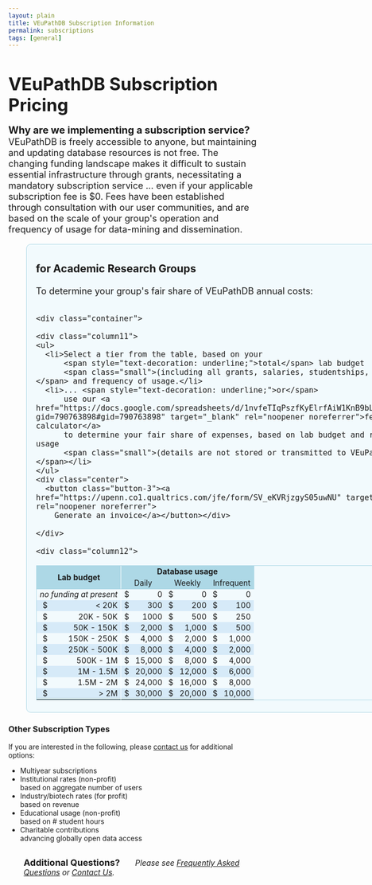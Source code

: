```yaml
---
layout: plain
title: VEuPathDB Subscription Information
permalink: subscriptions
tags: [general]
---
```

<style>
  h1 {
    font-size: 2.5em;
    margin-bottom:0;
    padding-bottom:0;
    padding-top:0;
  }

  div.static-content {
    font-size:130%;
 
    h2 {
      font-size: 1.5em;
      font-weight:400;
      padding-bottom:0.5em;
    }
    h3 {
      padding-top:0.25em;
    }

    div.container {
      display: flex;
    }
    @media only screen and (max-width: 50em) {
      div.container {
        flex-wrap:wrap;
      }
      div.column1 {
        margin-bottom: 1em;
      }
    }

    div.column1 {
      flex: 0 0 60%; 
      border-radius: .5em;
      border: 1px solid lightblue;
      background: #e6f7fd78;
      padding: 0 1em 0.5em;
      margin-left: 2em;
      min-width: 42em;
      p {margin:0;}
    }
    div.column2 {
      position:relative;
      flex: 0 0 auto;
      border-radius: .5em;
      border: 1px solid #dbb667a6;
      background: #fdf9e696;
      padding: 0 1em 0;
      margin-left: 2em;
      max-width: 20em;
      p {margin:0;}
    }
   
    div.column11 {
      flex: 0 0 45%;
    }
    div.column12 {
      flex: 0 0 auto;
      margin-left: 1em;
      p {
        font-size: 85%;
        font-weight: bold;
        background: lightblue;
        text-align: right;
        position: relative;
        right: 6em;
      }
    }

    ul {
      list-style-type: square;
    }
    .column11 ul {
      padding-left: 0;
      margin-top: 0;
    }
    .column11 li {
      padding-top: 1.5em;
      padding-bottom: 0.5em;
    }
    .column2 li {
      padding-top: 0.4em;
      padding-bottom: 0.5em;
    }

    table {
      font-size: 85%;
      border: 1px solid lightblue;
    }
    td {
      text-align: right;
      padding: 0.10em 0.4em;
    }
    td.center {
      text-align: center;
      vertical-align: middle;
    }
    td.sidewhite {
      border-right: 1px solid white;
    }
    thead td {
      font-weight: bold;
      border: 1px solid lightblue;
      background: lightblue;
    }
    tbody tr.alt td {
      background: #d6eaf8;
    }
  /*  td.nopad {
      padding: 0;
      margin: 0;
    }
*/
    .button-3 {
      font-size: 130%;
      background-color: green;
      border: 0.15em solid green;
      border-radius: 8px;
      box-shadow: rgba(27, 31, 35, 0.04) 0 1px 0, rgba(255, 255, 255, 0.25) 0 1px 0 inset;
      box-sizing: border-box;
      color: white;
      cursor: pointer;
      font-weight: 400;
      margin-top: 0.6em;
      padding: 0.4em 0.7em;
      transition: background-color 0.2s cubic-bezier(0.3, 0, 0.5, 1);
      touch-action: manipulation;
      vertical-align: middle;
    }
    .button-3:focus:not(:focus-visible):not(.focus-visible) {
      box-shadow: none;
      outline: none;
    }
    .button-3:hover {
      background-color: #2c974b;
    }
    .button-3:focus {
      box-shadow: rgba(46, 164, 79, .4) 0 0 0 3px;
      outline: none;
    }
    .button-3:active {
      background-color: #298e46;
      box-shadow: rgba(20, 70, 32, .2) 0 1px 0 inset;
    }
    .button-3 a {
      text-decoration: none;
      color: white;
    }
    .italics {
      font-style:italic;
    }
    .small {
      font-size:90%;
      font-style:italic;
    }
  }
</style>

<h1>VEuPathDB Subscription Pricing</h1>

<div class="static-content">

  <div class="top">
    <p><b style="font-size:110%">Why are we implementing a subscription service?</b> VEuPathDB is freely accessible to anyone, but maintaining and updating database resources is not free. The changing funding landscape makes it difficult to sustain essential infrastructure through grants, necessitating a mandatory subscription service ... even if your applicable subscription fee is $0. Fees have been established through consultation with our user communities, and are based on the scale of your group's operation and frequency of usage for data-mining and dissemination.</p>
  </div>

  <div class="container">

  <div class="column1">
    <h3>for Academic Research Groups</h3>
    <p style="padding-bottom:1em">To determine your group's fair share of VEuPathDB annual costs:</p>

    <div class="container">

    <div class="column11">
    <ul>
      <li>Select a tier from the table, based on your 
          <span style="text-decoration: underline;">total</span> lab budget 
          <span class="small">(including all grants, salaries, studentships, etc.)</span> and frequency of usage.</li>
      <li>... <span style="text-decoration: underline;">or</span> 
          use our <a href="https://docs.google.com/spreadsheets/d/1nvfeTIqPszfKyElrfAiW1KnB9bL5BSqmVeux_7u9XEo/copy?gid=790763898#gid=790763898" target="_blank" rel="noopener noreferrer">fee calculator</a> 
          to determine your fair share of expenses, based on lab budget and resource usage
          <span class="small">(details are not stored or transmitted to VEuPathDB.)</span></li>
    </ul>
    <div class="center">
      <button class="button-3"><a href="https://upenn.co1.qualtrics.com/jfe/form/SV_eKVRjzgyS05uwNU" target="_blank" rel="noopener noreferrer">
        Generate an invoice</a></button></div>

    </div>

    <div class="column12">
  <table>

  <thead>
    <tr>
      <td colspan="2" rowspan="2" class="center sidewhite">Lab budget</td>
      <td colspan="6" class="center">Database usage</td>
    </tr>
    <tr>
      <td colspan="2" class="center" style="font-weight:400">Daily</td>
      <td colspan="2" class="center" style="font-weight:400">Weekly</td>
      <td colspan="2" class="center" style="font-weight:400">Infrequent</td>
    </tr>
  </thead>

  <tbody><tr>
    <td colspan="2" class="center sidewhite"><i>no funding at present</i></td>
    <td class="nopad">$</td>
    <td>0</td>
    <td class="nopad">$</td>
    <td>0</td>
    <td class="nopad">$</td>
    <td>0</td>
  </tr>
  <tr class="alt">
    <td class="nopad">$</td>
    <td class="sidewhite">&lt; 20K</td>
    <td class="nopad">$</td>
    <td>300</td>
    <td class="nopad">$</td>
    <td>200</td>
    <td class="nopad">$</td>
    <td>100</td>
  </tr>
  <tr>
    <td class="nopad">$</td>
    <td class="sidewhite">20K - 50K</td>
    <td class="nopad">$</td>
    <td>1000</td>
    <td class="nopad">$</td>
    <td>500</td>
    <td class="nopad">$</td>
    <td>250</td>
  </tr>
  <tr class="alt">
    <td class="nopad">$</td>
    <td class="sidewhite">50K - 150K</td>
    <td class="nopad">$</td>
    <td>2,000</td>
    <td class="nopad">$</td>
    <td>1,000</td>
    <td class="nopad">$</td>
    <td>500</td>
  </tr>
  <tr>
    <td class="nopad">$</td>
    <td class="sidewhite">150K - 250K</td>
    <td class="nopad">$</td>
    <td>4,000</td>
    <td class="nopad">$</td>
    <td>2,000</td>
    <td class="nopad">$</td>
    <td>1,000</td>
  </tr>
  <tr class="alt">
    <td class="nopad">$</td>
    <td class="sidewhite">250K - 500K</td>
    <td class="nopad">$</td>
    <td>8,000</td>
    <td class="nopad">$</td>
    <td>4,000</td>
    <td class="nopad">$</td>
    <td>2,000</td>
  </tr>
  <tr>
    <td class="nopad">$</td>
    <td class="sidewhite">500K - 1M</td>
    <td class="nopad">$</td>
    <td>15,000</td>
    <td class="nopad">$</td>
    <td>8,000</td>
    <td class="nopad">$</td>
    <td>4,000</td>
  </tr>
  <tr class="alt">
    <td class="nopad">$</td>
    <td class="sidewhite">1M - 1.5M</td>
    <td class="nopad">$</td>
    <td>20,000</td>
    <td class="nopad">$</td>
    <td>12,000</td>
    <td class="nopad">$</td>
    <td>6,000</td>
  </tr>
  <tr>
    <td class="nopad">$</td>
    <td class="sidewhite">1.5M - 2M</td>
    <td class="nopad">$</td>
    <td>24,000</td>
    <td class="nopad">$</td>
    <td>16,000</td>
    <td class="nopad">$</td>
    <td>8,000</td>
  </tr>
  <tr class="alt">
    <td class="nopad">$</td>
    <td class="sidewhite">&gt; 2M</td>
    <td class="nopad">$</td>
    <td>30,000</td>
    <td class="nopad">$</td>
    <td>20,000</td>
    <td class="nopad">$</td>
    <td>10,000</td>
  </tr></tbody>

  </table>
    </div>
    </div>

  </div>  <!-- end of column1 -->

  <div class="column2">     
    <h3>Other Subscription Types</h3>
    <p>If you are interested in the following, please
      <a href="mailto:subscriptions@veupathdb.org">contact us</a> for additional options:</p>
    <ul>
        <li>Multiyear subscriptions</li>
        <li>Institutional rates (non-profit) <br><span class="small">based on aggregate number of users</span></li>
        <li>Industry/biotech rates (for profit) <br><span class="small">based on revenue</span></li>
        <li>Educational usage (non-profit) <br><span class="small">based on # student hours</span></li>
        <li>Charitable contributions<br><span class="small">advancing globally open data access</span></li>
    </ul>
  </div>  <!-- end of column2 -->
  </div>

  <div style="margin:2em 2em;font-size: 110%">
    <h3 style="display:inline">Additional Questions?</h3><p style="padding-left:2em;display:inline"><i>Please see 
      <a href="/a/app/static-content/faq.html">Frequently Asked Questions</a> or <a href="/a/app/contact-us">Contact Us</a>.</i></p>
  </div>

</div>

